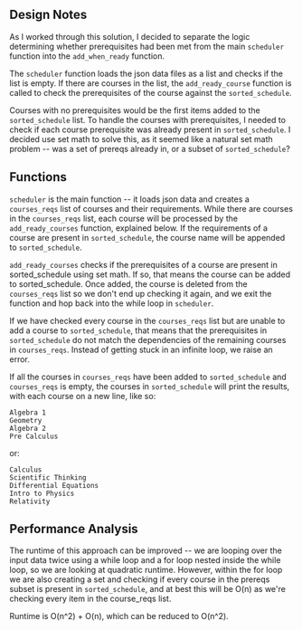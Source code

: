 ## Design Notes

As I worked through this solution, I decided to separate the logic determining whether prerequisites had been met from the main ```scheduler``` function into the ```add_when_ready``` function.

The ```scheduler``` function loads the json data files as a list and checks if the list is empty. If there are courses in the list, the ```add_ready_course``` function is called to check the prerequisites of the course against the ```sorted_schedule```. 

Courses with no prerequisites would be the first items added to the ```sorted_schedule``` list. To handle the courses with prerequisites, I needed to check if each course prerequisite was already present in ```sorted_schedule```.  I decided use set math to solve this, as it seemed like a natural set math problem -- was a set of prereqs already in, or a subset of ```sorted_schedule```?     

## Functions
```scheduler``` is the main function -- it loads json data and creates a ```courses_reqs``` list of courses and their requirements. While there are courses in the ```courses_reqs``` list, each course will be processed by the ```add_ready_courses``` function, explained below. If the requirements of a course are present in ```sorted_schedule```, the course name will be appended to ```sorted_schedule```. 

```add_ready_courses``` checks if the prerequisites of a course are present in sorted_schedule using set math. If so, that means the course can be added to sorted_schedule. Once added, the course is deleted from the ```courses_reqs``` list so we don't end up checking it again, and we exit the function and hop back into the while loop in ```scheduler```.  

If we have checked every course in the ```courses_reqs``` list but are unable to add a course to ```sorted_schedule```, that means that the prerequisites in ```sorted_schedule``` do not match the dependencies of the remaining courses in ```courses_reqs```. Instead of getting stuck in an infinite loop, we raise an error.

If all the courses in ```courses_reqs``` have been added to ```sorted_schedule``` and ```courses_reqs``` is empty, the courses in ```sorted_schedule``` will print the results, with each course on a new line, like so:

```
Algebra 1
Geometry
Algebra 2
Pre Calculus
```

or:

```
Calculus
Scientific Thinking
Differential Equations
Intro to Physics
Relativity
```

## Performance Analysis

The runtime of this approach can be improved -- we are looping over the input data twice using a while loop and a for loop nested inside the while loop, so we are looking at quadratic runtime. However, within the for loop we are also creating a set and checking if every course in the prereqs subset is present in ```sorted_schedule```, and at best this will be O(n) as we're checking every item in the course_reqs list. 

 Runtime is O(n^2) + O(n), which can be reduced to O(n^2).